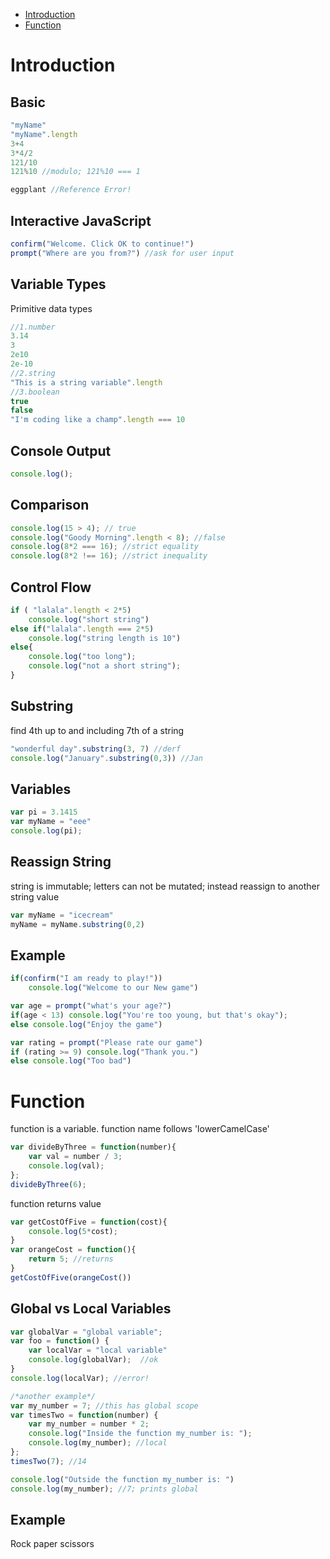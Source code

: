 * [Introduction](#introduction-to-javascript)
* [Function](#function)

# Introduction
## Basic
```javascript
"myName"
"myName".length
3+4
3*4/2
121/10
121%10 //modulo; 121%10 === 1

eggplant //Reference Error!
```

## Interactive JavaScript
```javascript
confirm("Welcome. Click OK to continue!")
prompt("Where are you from?") //ask for user input
```

## Variable Types
Primitive data types
```javascript
//1.number
3.14
3
2e10
2e-10
//2.string
"This is a string variable".length
//3.boolean
true
false
"I'm coding like a champ".length === 10 
```

## Console Output
```javascript
console.log();
```

## Comparison
```javascript
console.log(15 > 4); // true
console.log("Goody Morning".length < 8); //false
console.log(8*2 === 16); //strict equality
console.log(8*2 !== 16); //strict inequality
```

## Control Flow
```javascript
if ( "lalala".length < 2*5)
    console.log("short string")
else if("lalala".length === 2*5)
    console.log("string length is 10")
else{
    console.log("too long");
    console.log("not a short string");
}
```

## Substring
find 4th up to and including 7th of a string
```javascript
"wonderful day".substring(3, 7) //derf
console.log("January".substring(0,3)) //Jan
```

## Variables
```javascript
var pi = 3.1415
var myName = "eee"
console.log(pi);
```

## Reassign String
string is immutable; letters can not be mutated; instead reassign to another string value
```javascript
var myName = "icecream"
myName = myName.substring(0,2)
```

## Example
```javascript
if(confirm("I am ready to play!"))
    console.log("Welcome to our New game")

var age = prompt("what's your age?")
if(age < 13) console.log("You're too young, but that's okay");
else console.log("Enjoy the game")

var rating = prompt("Please rate our game")
if (rating >= 9) console.log("Thank you.")
else console.log("Too bad")
```

# Function
function is a variable. function name follows 'lowerCamelCase'
```javascript
var divideByThree = function(number){
    var val = number / 3;
    console.log(val);
};
divideByThree(6);
```

function returns value
```javascript
var getCostOfFive = function(cost){
    console.log(5*cost);
}
var orangeCost = function(){
    return 5; //returns
}
getCostOfFive(orangeCost())
```

## Global vs Local Variables
```javascript
var globalVar = "global variable";
var foo = function() {
    var localVar = "local variable"
    console.log(globalVar);  //ok
}
console.log(localVar); //error!

/*another example*/
var my_number = 7; //this has global scope
var timesTwo = function(number) {
    var my_number = number * 2;
    console.log("Inside the function my_number is: ");
    console.log(my_number); //local
}; 
timesTwo(7); //14

console.log("Outside the function my_number is: ")
console.log(my_number); //7; prints global
```

## Example
Rock paper scissors
```javascript

```